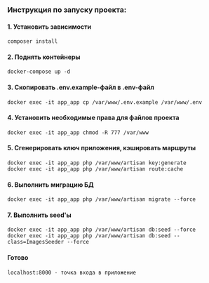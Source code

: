 ### Инструкция по запуску проекта:

#### 1. Установить зависимости

```
composer install
```

#### 2. Поднять контейнеры

```
docker-compose up -d
```

#### 3. Скопировать .env.example-файл в .env-файл

```
docker exec -it app_app cp /var/www/.env.example /var/www/.env
```

#### 4. Установить необходимые права для файлов проекта

```
docker exec -it app_app chmod -R 777 /var/www
```

#### 5. Сгенерировать ключ приложения, кэшировать маршруты

```
docker exec -it app_app php /var/www/artisan key:generate
docker exec -it app_app php /var/www/artisan route:cache
```


#### 6. Выполнить миграцию БД

```
docker exec -it app_app php /var/www/artisan migrate --force
```

#### 7. Выполнить seed'ы

```
docker exec -it app_app php /var/www/artisan db:seed --force
docker exec -it app_app php /var/www/artisan db:seed --class=ImagesSeeder --force
```

#### Готово
```
localhost:8000 - точка входа в приложение
```
